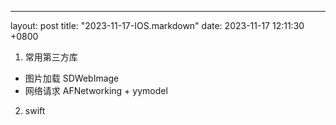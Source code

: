 ---
layout: post
title:  "2023-11-17-IOS.markdown"
date:   2023-11-17 12:11:30 +0800

1. 常用第三方库
- 图片加载 SDWebImage
- 网络请求 AFNetworking + yymodel

2. swift






    






